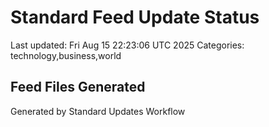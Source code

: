 # Standard Feed Update Status
Last updated: Fri Aug 15 22:23:06 UTC 2025
Categories: technology,business,world

## Feed Files Generated

Generated by Standard Updates Workflow
